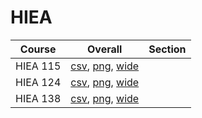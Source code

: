 # HIEA

| Course | Overall | Section |
| ------ | ------- | ------- |
| HIEA 115 | [csv](https://github.com/UCSD-Historical-Enrollment-Data/2024Winter/blob/main/overall/HIEA%20115.csv), [png](https://raw.githubusercontent.com/UCSD-Historical-Enrollment-Data/2024Winter/main/plot_overall/HIEA%20115.png), [wide](https://raw.githubusercontent.com/UCSD-Historical-Enrollment-Data/2024Winter/main/plot_overall_wide/HIEA%20115.png) |  |
| HIEA 124 | [csv](https://github.com/UCSD-Historical-Enrollment-Data/2024Winter/blob/main/overall/HIEA%20124.csv), [png](https://raw.githubusercontent.com/UCSD-Historical-Enrollment-Data/2024Winter/main/plot_overall/HIEA%20124.png), [wide](https://raw.githubusercontent.com/UCSD-Historical-Enrollment-Data/2024Winter/main/plot_overall_wide/HIEA%20124.png) |  |
| HIEA 138 | [csv](https://github.com/UCSD-Historical-Enrollment-Data/2024Winter/blob/main/overall/HIEA%20138.csv), [png](https://raw.githubusercontent.com/UCSD-Historical-Enrollment-Data/2024Winter/main/plot_overall/HIEA%20138.png), [wide](https://raw.githubusercontent.com/UCSD-Historical-Enrollment-Data/2024Winter/main/plot_overall_wide/HIEA%20138.png) |  |
